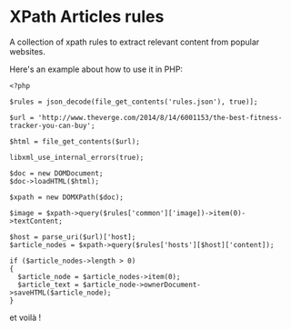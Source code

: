 # XPath Articles rules

A collection of xpath rules to extract relevant content from popular websites.


Here's an example about how to use it in PHP:

    <?php
    
    $rules = json_decode(file_get_contents('rules.json'), true)];
    
    $url = 'http://www.theverge.com/2014/8/14/6001153/the-best-fitness-tracker-you-can-buy';
    
    $html = file_get_contents($url);
    
    libxml_use_internal_errors(true);
    
    $doc = new DOMDocument;
    $doc->loadHTML($html);
    
    $xpath = new DOMXPath($doc);
    
    $image = $xpath->query($rules['common']['image])->item(0)->textContent;
    
    $host = parse_uri($url)['host];
    $article_nodes = $xpath->query($rules['hosts'][$host]['content]);
    
    if ($article_nodes->length > 0)
    {        
      $article_node = $article_nodes->item(0);
      $article_text = $article_node->ownerDocument->saveHTML($article_node);
    }
    
et voilà !